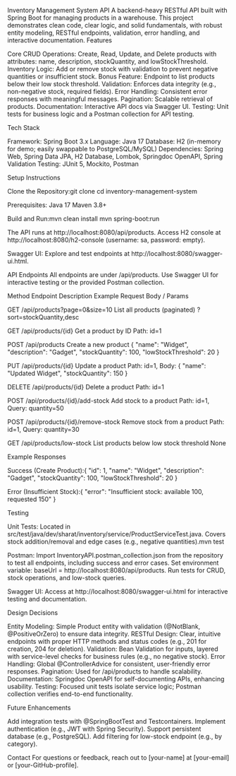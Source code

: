 Inventory Management System API
A backend-heavy RESTful API built with Spring Boot for managing products in a warehouse. This project demonstrates clean code, clear logic, and solid fundamentals, with robust entity modeling, RESTful endpoints, validation, error handling, and interactive documentation.
Features

Core CRUD Operations: Create, Read, Update, and Delete products with attributes: name, description, stockQuantity, and lowStockThreshold.
Inventory Logic: Add or remove stock with validation to prevent negative quantities or insufficient stock.
Bonus Feature: Endpoint to list products below their low stock threshold.
Validation: Enforces data integrity (e.g., non-negative stock, required fields).
Error Handling: Consistent error responses with meaningful messages.
Pagination: Scalable retrieval of products.
Documentation: Interactive API docs via Swagger UI.
Testing: Unit tests for business logic and a Postman collection for API testing.

Tech Stack

Framework: Spring Boot 3.x
Language: Java 17
Database: H2 (in-memory for demo; easily swappable to PostgreSQL/MySQL)
Dependencies: Spring Web, Spring Data JPA, H2 Database, Lombok, Springdoc OpenAPI, Spring Validation
Testing: JUnit 5, Mockito, Postman

Setup Instructions

Clone the Repository:git clone <your-repo-url>
cd inventory-management-system


Prerequisites:
Java 17
Maven 3.8+


Build and Run:mvn clean install
mvn spring-boot:run


The API runs at http://localhost:8080/api/products.
Access H2 console at http://localhost:8080/h2-console (username: sa, password: empty).


Swagger UI: Explore and test endpoints at http://localhost:8080/swagger-ui.html.

API Endpoints
All endpoints are under /api/products. Use Swagger UI for interactive testing or the provided Postman collection.



Method
Endpoint
Description
Example Request Body / Params



GET
/api/products?page=0&size=10
List all products (paginated)
?sort=stockQuantity,desc


GET
/api/products/{id}
Get a product by ID
Path: id=1


POST
/api/products
Create a new product
{ "name": "Widget", "description": "Gadget", "stockQuantity": 100, "lowStockThreshold": 20 }


PUT
/api/products/{id}
Update a product
Path: id=1, Body: { "name": "Updated Widget", "stockQuantity": 150 }


DELETE
/api/products/{id}
Delete a product
Path: id=1


POST
/api/products/{id}/add-stock
Add stock to a product
Path: id=1, Query: quantity=50


POST
/api/products/{id}/remove-stock
Remove stock from a product
Path: id=1, Query: quantity=30


GET
/api/products/low-stock
List products below low stock threshold
None


Example Responses

Success (Create Product):{
    "id": 1,
    "name": "Widget",
    "description": "Gadget",
    "stockQuantity": 100,
    "lowStockThreshold": 20
}


Error (Insufficient Stock):{
    "error": "Insufficient stock: available 100, requested 150"
}



Testing

Unit Tests: Located in src/test/java/dev/sharat/inventory/service/ProductServiceTest.java. Covers stock addition/removal and edge cases (e.g., negative quantities).mvn test


Postman: Import InventoryAPI.postman_collection.json from the repository to test all endpoints, including success and error cases.
Set environment variable: baseUrl = http://localhost:8080/api/products.
Run tests for CRUD, stock operations, and low-stock queries.


Swagger UI: Access at http://localhost:8080/swagger-ui.html for interactive testing and documentation.

Design Decisions

Entity Modeling: Simple Product entity with validation (@NotBlank, @PositiveOrZero) to ensure data integrity.
RESTful Design: Clear, intuitive endpoints with proper HTTP methods and status codes (e.g., 201 for creation, 204 for deletion).
Validation: Bean Validation for inputs, layered with service-level checks for business rules (e.g., no negative stock).
Error Handling: Global @ControllerAdvice for consistent, user-friendly error responses.
Pagination: Used for /api/products to handle scalability.
Documentation: Springdoc OpenAPI for self-documenting APIs, enhancing usability.
Testing: Focused unit tests isolate service logic; Postman collection verifies end-to-end functionality.

Future Enhancements

Add integration tests with @SpringBootTest and Testcontainers.
Implement authentication (e.g., JWT with Spring Security).
Support persistent database (e.g., PostgreSQL).
Add filtering for low-stock endpoint (e.g., by category).

Contact
For questions or feedback, reach out to [your-name] at [your-email] or [your-GitHub-profile].
